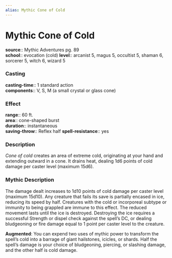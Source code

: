```yaml
---
alias: Mythic Cone of Cold
---
```


# Mythic Cone of Cold

**source**:: Mythic Adventures pg. 89  
**school**:: evocation (cold)
**level**:: arcanist 5, magus 5, occultist 5, shaman 6, sorcerer 5, witch 6, wizard 5

### Casting 

**casting-time**:: 1 standard action  
**components**:: V, S, M (a small crystal or glass cone)

### Effect 

**range**:: 60 ft.  
**area**:: cone-shaped burst  
**duration**:: instantaneous  
**saving-throw**:: Reflex half
**spell-resistance**:: yes

### Description 

*Cone of cold* creates an area of extreme cold, originating at your hand and extending outward in a cone. It drains heat, dealing 1d6 points of cold damage per caster level (maximum 15d6).

### Mythic Description

The damage dealt increases to 1d10 points of cold damage per caster level (maximum 15d10). Any creature that fails its save is partially encased in ice, reducing its speed by half. Creatures with the cold or incorporeal subtype or immunity to being grappled are immune to this effect. The reduced movement lasts until the ice is destroyed. Destroying the ice requires a successful Strength or dispel check against the spell’s DC, or dealing bludgeoning or fire damage equal to 1 point per caster level to the creature.  
  
**Augmented**: You can expend two uses of mythic power to transform the spell’s cold into a barrage of giant hailstones, icicles, or shards. Half the spell’s damage is your choice of bludgeoning, piercing, or slashing damage, and the other half is cold damage.
